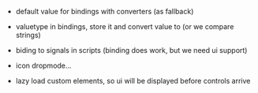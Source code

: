 - default value for bindings with converters (as fallback)
- valuetype in bindings, store it and convert value to (or we compare strings)
- biding to signals in scripts (binding does work, but we need ui support)
- icon dropmode...

- lazy load custom elements, so ui will be displayed before controls arrive